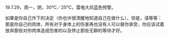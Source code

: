 <link href="../../css/style.css" rel="stylesheet" type="text/css" />

<span class="fzzy">19.7.29，周一，阴，30℃／25℃，雷电大风蓝色预警。

<div class="p">

  如果是你自己作下的决定（你也许很清醒地知道自己在做什么），但是，请等等：那是你自己的肉体，所有对于身体上的伤害再也没有人可以替你承受，你应该试着放弃那些对你肉体造成伤害的以及停止那些无聊的等待才好。

